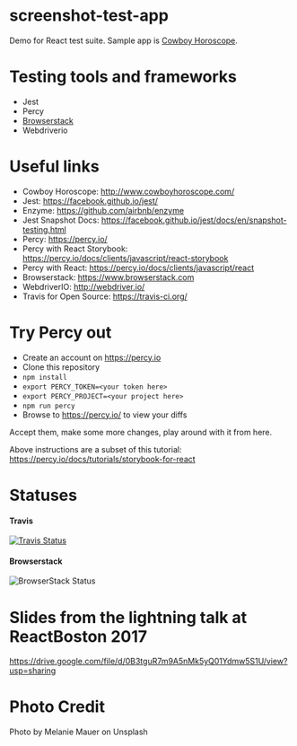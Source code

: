 # screenshot-test-app
Demo for React test suite. Sample app is [Cowboy Horoscope](http://www.cowboyhoroscope.com/).

# Testing tools and frameworks
* Jest
* Percy
* [Browserstack](https://www.browserstack.com)
* Webdriverio

# Useful links
* Cowboy Horoscope:  http://www.cowboyhoroscope.com/
* Jest: https://facebook.github.io/jest/
* Enzyme: https://github.com/airbnb/enzyme 
* Jest Snapshot Docs: https://facebook.github.io/jest/docs/en/snapshot-testing.html 
* Percy: https://percy.io/
* Percy with React Storybook: https://percy.io/docs/clients/javascript/react-storybook
* Percy with React: https://percy.io/docs/clients/javascript/react
* Browserstack: https://www.browserstack.com
* WebdriverIO: http://webdriver.io/
* Travis for Open Source: https://travis-ci.org/ 

# Try Percy out
* Create an account on https://percy.io
* Clone this repository
* `npm install`
* `export PERCY_TOKEN=<your token here>`
* `export PERCY_PROJECT=<your project here>`
* `npm run percy`
* Browse to https://percy.io/<your project here> to view your diffs

Accept them, make some more changes, play around with it from here.

Above instructions are a subset of this tutorial: https://percy.io/docs/tutorials/storybook-for-react

# Statuses
#### Travis
[![Travis Status](https://travis-ci.org/cjlitch/screenshot-test-app.svg?branch=master)](https://travis-ci.org/cjlitch/screenshot-test-app)
#### Browserstack
![BrowserStack Status](https://www.browserstack.com/automate/badge.svg?badge_key=MUhQUk4ya0hSZ203WkFOTTc5RnZMWGhSWW1MUk9WOTBTdlFZK29UcHc0Zz0tLTQ1YWl2VUtrdmlhbjl4elFZYXNKTHc9PQ==--fb113f60a27671eaa5e8fc568f61eea1c23847dc)

# Slides from the lightning talk at ReactBoston 2017
https://drive.google.com/file/d/0B3tguR7m9A5nMk5yQ01Ydmw5S1U/view?usp=sharing

# Photo Credit
Photo by Melanie Mauer on Unsplash
